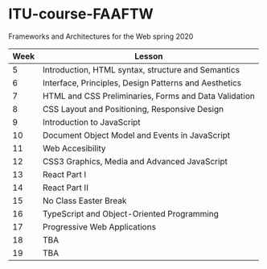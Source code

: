 # ITU-course-FAAFTW
Frameworks and Architectures for the Web spring 2020

| Week | Lesson |
| --- | --- |
| 5 | Introduction, HTML syntax, structure and Semantics |
| 6 | Interface, Principles, Design Patterns and Aesthetics |
| 7 | HTML and CSS Preliminaries, Forms and Data Validation |
| 8 | CSS Layout and Positioning, Responsive Design |
| 9 |  Introduction to JavaScript|
| 10 | Document Object Model and Events in JavaScript |
| 11 | Web Accesibility |
| 12 | CSS3 Graphics, Media and Advanced JavaScript |
| 13 | React Part I |
| 14 | React Part II |
| 15 | No Class Easter Break |
| 16 | TypeScript and Object-Oriented Programming |
| 17 | Progressive Web Applications |
| 18 | TBA |
| 19 | TBA |

